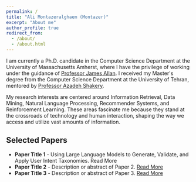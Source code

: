 ```yaml
---
permalink: /
title: "Ali Montazeralghaem (Montazer)"
excerpt: "About me"
author_profile: true
redirect_from: 
  - /about/
  - /about.html
---
```


I am currently a Ph.D. candidate in the Computer Science Department at the University of Massachusetts Amherst, where I have the privilege of working under the guidance of <a href="https://ciir.cs.umass.edu/~allan/">Professor James Allan</a>. I received my Master's degree from the Computer Science Department at the University of Tehran, mentored by <a href="https://ece.ut.ac.ir/en/~shakery/">Professor Azadeh Shakery</a>.



My research interests are centered around Information Retrieval, Data Mining, Natural Language Processing, Recommender Systems, and Reinforcement Learning. These areas fascinate me because they stand at the crossroads of technology and human interaction, shaping the way we access and utilize vast amounts of information.
<!--
Throughout my academic career, I have been driven by a passion to develop innovative solutions and to push the boundaries of knowledge in these fields. I am constantly exploring new challenges and opportunities to apply my expertise, whether it be through collaborative projects, independent research, or engaging with the academic community.
-->

<!-- Selected Papers Section -->
<div id="selected-papers">
    <h2>Selected Papers</h2>
    <ul>
        <li>
            <strong>Paper Title 1</strong> - Using Large Language Models to Generate, Validate, and Apply User Intent Taxonomies.
            <a [href="link-to-paper-1.pdf](https://arxiv.org/pdf/2309.13063.pdf)">Read More</a>
        </li>
        <li>
            <strong>Paper Title 2</strong> - Description or abstract of Paper 2.
            <a href="link-to-paper-2.pdf">Read More</a>
        </li>
        <li>
            <strong>Paper Title 3</strong> - Description or abstract of Paper 3.
            <a href="link-to-paper-3.pdf">Read More</a>
        </li>
        <!-- Add more papers as needed -->
    </ul>
</div>

